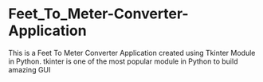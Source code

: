 # Feet_To_Meter-Converter-Application
This is a Feet To Meter Converter Application created using Tkinter Module in Python. tkinter is one of the most popular module in Python to build amazing GUI
